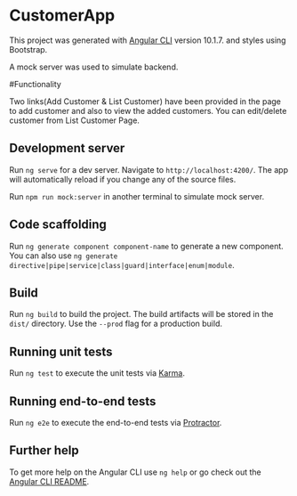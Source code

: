 # CustomerApp

This project was generated with [Angular CLI](https://github.com/angular/angular-cli) version 10.1.7.
and styles using Bootstrap.

A mock server was used to simulate backend.

#Functionality

Two links(Add Customer & List Customer) have been provided in the page to add customer and also to view the added customers.
You can edit/delete customer from List Customer Page.

## Development server

Run `ng serve` for a dev server. Navigate to `http://localhost:4200/`. The app will automatically reload if you change any of the source files.

Run `npm run mock:server` in another terminal to simulate mock server.

## Code scaffolding

Run `ng generate component component-name` to generate a new component. You can also use `ng generate directive|pipe|service|class|guard|interface|enum|module`.

## Build

Run `ng build` to build the project. The build artifacts will be stored in the `dist/` directory. Use the `--prod` flag for a production build.

## Running unit tests

Run `ng test` to execute the unit tests via [Karma](https://karma-runner.github.io).

## Running end-to-end tests

Run `ng e2e` to execute the end-to-end tests via [Protractor](http://www.protractortest.org/).

## Further help

To get more help on the Angular CLI use `ng help` or go check out the [Angular CLI README](https://github.com/angular/angular-cli/blob/master/README.md).
